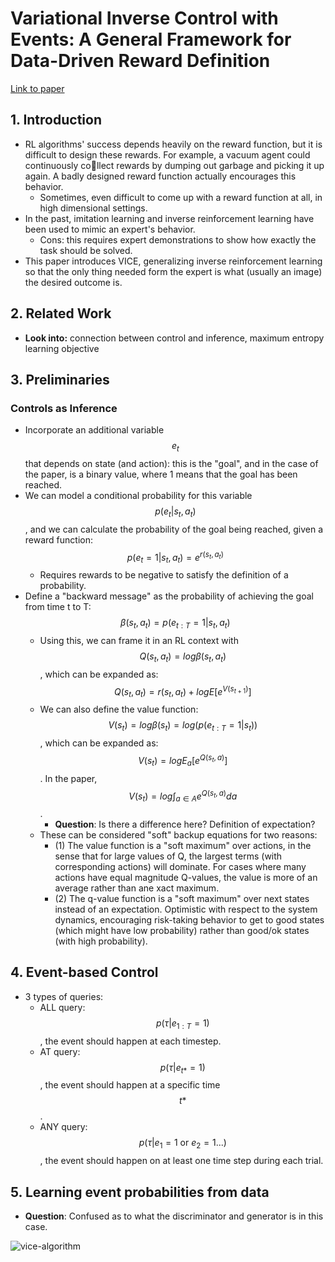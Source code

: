 # Variational Inverse Control with Events: A General Framework for Data-Driven Reward Definition

[Link to paper](https://arxiv.org/pdf/1805.11686.pdf)



## 1. Introduction

- RL algorithms' success depends heavily on the reward function, but it is difficult to design these rewards. For example, a vacuum agent could continuously collect rewards by dumping out garbage and picking it up again. A badly designed reward function actually encourages this behavior.
  - Sometimes, even difficult to come up with a reward function at all, in high dimensional settings.
- In the past, imitation learning and inverse reinforcement learning have been used to mimic an expert's behavior.
  - Cons: this requires expert demonstrations to show how exactly the task should be solved.
- This paper introduces VICE, generalizing inverse reinforcement learning so that the only thing needed form the expert is what (usually an image) the desired outcome is. 



## 2. Related Work

- **Look into:** connection between control and inference, maximum entropy learning objective



## 3. Preliminaries

### Controls as Inference

- Incorporate an additional variable $$e_t$$ that depends on state (and action): this is the "goal", and in the case of the paper, is a binary value, where 1 means that the goal has been reached.
- We can model a conditional probability for this variable $$p(e_t | s_t, a_t)$$, and we can calculate the probability of the goal being reached, given a reward function: $$p(e_t = 1 | s_t, a_t)=e^{r(s_t, a_t)}$$
  - Requires rewards to be negative to satisfy the definition of a probability.
- Define a "backward message" as the probability of achieving the goal from time t to T: $$\beta(s_t, a_t) = p(e_{t:T} = 1 | s_t, a_t)$$
  - Using this, we can frame it in an RL context with $$Q(s_t, a_t) = log \beta(s_t, a_t)$$, which can be expanded as: $$Q(s_t, a_t) = r(s_t, a_t) + log E[e^{V(s_{t+1})}]$$
  - We can also define the value function: $$V(s_t) = log \beta(s_t) = log (p(e_{t:T} = 1 | s_t))$$, which can be expanded as: $$V(s_t) = log E_a[e^{Q(s_t, a)}]$$. In the paper, $$V(s_t) = log \int_{a \in A} e^{Q(s_t, a)} da $$.
    - **Question**: Is there a difference here? Definition of expectation?
  - These can be considered "soft" backup equations for two reasons:
    - (1) The value function is a "soft maximum" over actions, in the sense that for large values of Q, the largest terms (with corresponding actions) will dominate. For cases where many actions have equal magnitude Q-values, the value is more of an average rather than ane xact maximum.
    - (2) The q-value function is a "soft maximum" over next states instead of an expectation. Optimistic with respect to the system dynamics, encouraging risk-taking behavior to get to good states (which might have low probability) rather than good/ok states (with high probability).



## 4. Event-based Control

- 3 types of queries:
  - ALL query: $$p(\tau | e_{1:T} = 1)$$, the event should happen at each timestep.
  - AT query: $$p(\tau | e_{t*} = 1)$$, the event should happen at a specific time $$t*$$.
  - ANY query: $$p(\tau | e_1 = 1 \text{ or } e_2=1 ...)$$, the event should happen on at least one time step during each trial.



## 5. Learning event probabilities from data

- **Question**: Confused as to what the discriminator and generator is in this case.

![vice-algorithm](/Users/justinvyu/Developer/paper-notes/reinforcement-learning/images/vice/vice-algorithm.png)


